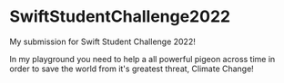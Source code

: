 # SwiftStudentChallenge2022
My submission for Swift Student Challenge 2022!

In my playground you need to help a all powerful pigeon across time in order to save the world from it's greatest threat, Climate Change!
